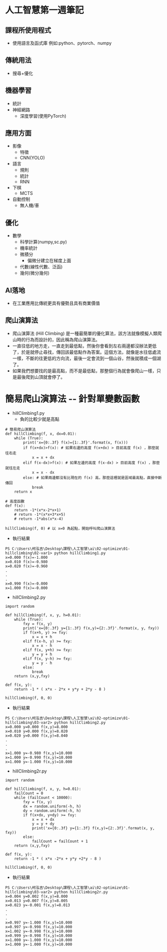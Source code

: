 # 人工智慧第一週筆記
## 課程所使用程式
* 使用語言及函式庫 例如:python、pytorch、numpy
## 傳統用法
* 搜尋+優化
## 機器學習
* 統計
* 神經網路
    * 深度學習(使用PyTorch)
## 應用方面
* 影像
    * 特徵
    * CNN(YOLO)
* 語言
    * 規則
    * 統計
    * RNN
* 下棋
    * MCTS
* 自動控制
    * 無人機/車
## 優化
* 數學
    * 科學計算(numpy,sc.py)
    * 機率統計
    * 微積分
        * 偏微分建立在梯度上面
    * 代數(線性代數、泛函)
    * 幾何(微分幾何)
## AI落地
* 在工業應用比傳統更具有優勢且具有商業價值

## 爬山演算法
* 爬山演算法 (Hill Climbing) 是一種最簡單的優化算法，該方法就像模擬人類爬山時的行為而設計的，因此稱為爬山演算法。
* 一直往低的地方走，一直走到最低點，然後你會看到左右兩邊都沒辦法更低了，於是就停止尋找，傳回該最低點作為答案。這個方法，就像是水往低處流一樣，不斷的往更低的方向流，最後一定會流到一個山谷，然後就積成一個湖了。
* 如果我們想要找的是最高點，而不是最低點，那整個行為就會像爬山一樣，只是最後爬到山頂就會停了。
# 簡易爬山演算法 -- 針對單變數函數
* hillClimbing1.py
    * 負的比較少就是高點
```
# 簡易爬山演算法
def hillClimbing(f, x, dx=0.01):
    while (True):
        print('x={0:.3f} f(x)={1:.3f}'.format(x, f(x)))
        if f(x+dx)>f(x): # 如果右邊的高度 f(x+dx) > 目前高度 f(x) ，那麼就往右走
            x = x + dx
        elif f(x-dx)>f(x): # 如果左邊的高度 f(x-dx) > 目前高度 f(x) ，那麼就往左走
            x = x - dx
        else: # 如果兩邊都沒有比現在的 f(x) 高，那麼這裡就是區域最高點，直接中斷傳回
            break
    return x

# 高度函數
def f(x):
    return -1*(x*x-2*x+1)
    # return -1*(x*x+3*x+5)
    # return -1*abs(x*x-4)

hillClimbing(f, 0) # 以 x=0 為起點，開始呼叫爬山演算法
```
* 執行結果
```
PS C:\Users\柯泓吉\Desktop\課程\人工智慧\ai\02-optimize\01-hillclimbing\02-var1> python hillClimbing1.py
x=0.000 f(x)=-1.000
x=0.010 f(x)=-0.980
x=0.020 f(x)=-0.960
.
.
.
x=0.990 f(x)=-0.000
x=1.000 f(x)=-0.000
```
* hillClimbing2.py
```
import random

def hillClimbing(f, x, y, h=0.01):
    while (True):
        fxy = f(x, y)
        print('x={0:.3f} y={1:.3f} f(x,y)={2:.3f}'.format(x, y, fxy))
        if f(x+h, y) >= fxy:
            x = x + h
        elif f(x-h, y) >= fxy:
            x = x - h
        elif f(x, y+h) >= fxy:
            y = y + h
        elif f(x, y-h) >= fxy:
            y = y - h
        else:
            break
    return (x,y,fxy)

def f(x, y):
    return -1 * ( x*x - 2*x + y*y + 2*y - 8 )

hillClimbing(f, 0, 0)
```
* 執行結果
```
PS C:\Users\柯泓吉\Desktop\課程\人工智慧\ai\02-optimize\01-hillclimbing\03-var2> python hillClimbing2.py
x=0.000 y=0.000 f(x,y)=8.000
x=0.010 y=0.000 f(x,y)=8.020
x=0.020 y=0.000 f(x,y)=8.040
.
.
.
x=1.000 y=-0.980 f(x,y)=10.000
x=1.000 y=-0.990 f(x,y)=10.000
x=1.000 y=-1.000 f(x,y)=10.000
```
* hillClimbing2r.py
```
import random

def hillClimbing(f, x, y, h=0.01):
    failCount = 0
    while (failCount < 10000):
        fxy = f(x, y)
        dx = random.uniform(-h, h)
        dy = random.uniform(-h, h)
        if f(x+dx, y+dy) >= fxy:
            x = x + dx
            y = y + dy
            print('x={0:.3f} y={1:.3f} f(x,y)={2:.3f}'.format(x, y, fxy))
        else:
            failCount = failCount + 1
    return (x,y,fxy)

def f(x, y):
    return -1 * ( x*x -2*x + y*y +2*y - 8 )

hillClimbing(f, 0, 0)

```
* 執行結果
```
PS C:\Users\柯泓吉\Desktop\課程\人工智慧\ai\02-optimize\01-hillclimbing\03-var2> python hillClimbing2r.py
x=0.004 y=0.002 f(x,y)=8.000
x=0.013 y=0.007 f(x,y)=8.005 
x=0.023 y=-0.001 f(x,y)=8.013
.
.
.
x=0.997 y=-1.000 f(x,y)=10.000
x=0.997 y=-0.998 f(x,y)=10.000
x=1.002 y=-0.998 f(x,y)=10.000
x=0.999 y=-0.998 f(x,y)=10.000
x=1.000 y=-1.000 f(x,y)=10.000
x=1.000 y=-1.000 f(x,y)=10.000
```